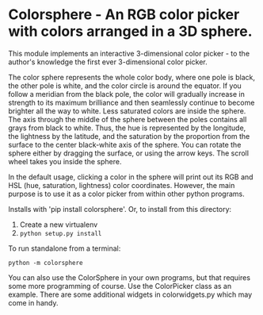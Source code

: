 # Colorsphere - An RGB color picker with colors arranged in a 3D sphere.

This module implements an interactive 3-dimensional color picker -
to the author's knowledge the first ever 3-dimensional color picker.

The color sphere represents the whole color body, where one pole
is black, the other pole is white, and the color circle is around the
equator. If you follow a meridian from the black pole, the color will
gradually increase in strength to its maximum brilliance and then
seamlessly continue to become brighter all the way to white. Less
saturated colors are inside the sphere. The axis through the middle of
the sphere between the poles contains all grays from black to
white. Thus, the hue is represented by the longitude, the lightness by
the latitude, and the saturation by the proportion from the surface to
the center black-white axis of the sphere. You can rotate the sphere
either by dragging the surface, or using the arrow keys. The scroll
wheel takes you inside the sphere.

In the default usage, clicking a color in the sphere will print out
its RGB and HSL (hue, saturation, lightness) color coordinates.
However, the main purpose is to use it as a color picker from within
other python programs.

Installs with 'pip install colorsphere'. Or, to install from this directory:

1. Create a new virtualenv
2. `python setup.py install`

To run standalone from a terminal:

`python -m colorsphere`

You can also use the ColorSphere in your own programs, but that requires
some more programming of course. Use the ColorPicker class as an example.
There are some additional widgets in colorwidgets.py which may come in handy.
